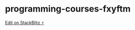 # programming-courses-fxyftm

[Edit on StackBlitz ⚡️](https://stackblitz.com/edit/programming-courses-fxyftm)